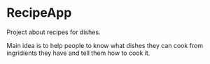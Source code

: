 # RecipeApp
Project about recipes for dishes.

Main idea is to help people to know what dishes they can cook from ingridients they have and tell them how to cook it.

